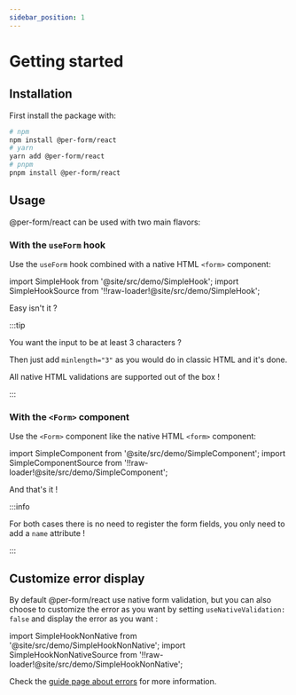 ```yaml
---
sidebar_position: 1
---
```


# Getting started

## Installation

First install the package with:

```bash
# npm
npm install @per-form/react
# yarn
yarn add @per-form/react
# pnpm
pnpm install @per-form/react
```

## Usage

@per-form/react can be used with two main flavors:

### With the `useForm` hook

Use the `useForm` hook combined with a native HTML `<form>` component:

import SimpleHook from '@site/src/demo/SimpleHook';
import SimpleHookSource from '!!raw-loader!@site/src/demo/SimpleHook';

<Demo Component={SimpleHook} code={SimpleHookSource} metastring="{9-11,14}"/>

Easy isn't it ?

:::tip

You want the input to be at least 3 characters ?

Then just add `minlength="3"` as you would do in classic HTML and it's done.

All native HTML validations are supported out of the box !

:::

### With the `<Form>` component

Use the `<Form>` component like the native HTML `<form>` component:

import SimpleComponent from '@site/src/demo/SimpleComponent';
import SimpleComponentSource from '!!raw-loader!@site/src/demo/SimpleComponent';

<Demo Component={SimpleComponent} code={SimpleComponentSource} metastring="{10,13}"/>

And that's it !

:::info

For both cases there is no need to register the form fields, you only need to add a `name` attribute !

:::

## Customize error display

By default @per-form/react use native form validation, but you can also choose to customize the error as you want by setting `useNativeValidation: false` and display the error as you want :

import SimpleHookNonNative from '@site/src/demo/SimpleHookNonNative';
import SimpleHookNonNativeSource from '!!raw-loader!@site/src/demo/SimpleHookNonNative';

<Demo Component={SimpleHookNonNative} code={SimpleHookNonNativeSource} metastring="{11,17}" />

Check the [guide page about errors](/docs/guides/errors-and-styling) for more information.
